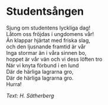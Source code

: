 # Studentsången
Sjung om studentens lyckliga dag!  
Låtom oss fröjdas i ungdomens vår!  
Än klappar hjärtat med friska slag,  
och den ljusnande framtid är vår  
Inga stormar än i våra sinnen bo,  
hoppet är vår vän och vi dess löften tro  
När vi knyta förbund i en lund  
Där de härliga lagrarna gro,  
Där de härliga lagrarna gro.  
Hurra!  

*Text: H. Sätherberg*